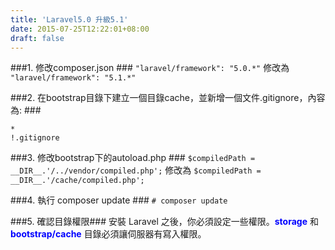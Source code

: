 ```yaml
---
title: 'Laravel5.0 升級5.1'
date: 2015-07-25T12:22:01+08:00
draft: false
---
```

###1. 修改composer.json ###
`"laravel/framework": "5.0.*"` 修改為 `"laravel/framework": "5.1.*"`

###2. 在bootstrap目錄下建立一個目錄cache，並新增一個文件.gitignore，內容為: ###
```config .gitignore
*
!.gitignore
```

###3. 修改bootstrap下的autoload.php ###
`$compiledPath = __DIR__.'/../vendor/compiled.php';`
修改為
`$compiledPath = __DIR__.'/cache/compiled.php';`

###4. 執行 composer update ###
`# composer update`

###5. 確認目錄權限###
安裝 Laravel 之後，你必須設定一些權限。<b style="color:blue">storage</b> 和 <b style="color:blue">bootstrap/cache</b> 目錄必須讓伺服器有寫入權限。
